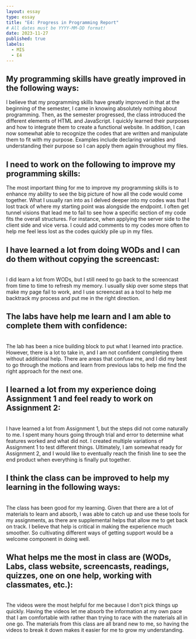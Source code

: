 ```yaml
---
layout: essay
type: essay
title: "E4: Progress in Programming Report"
# All dates must be YYYY-MM-DD format!
date: 2023-11-27
published: true
labels:
  - MIS
  - E4
---
```


<h2 > My programming skills have greatly improved in the following ways:</h2>
<p> I believe that my programming skills have greatly improved in that at the beginning of the semester, I came in knowing absolutely nothing about programming. Then, as the semester progressed, the class introduced the different elements of HTML and JavaScript. I quickly learned their purposes and how to integrate them to create a functional website. In addition, I can now somewhat able to recognize the codes that are written and manipulate them to fit with my purpose. Examples include declaring variables and understanding their purpose so I can apply them again throughout my files. </p>
<h2> I need to work on the following to improve my programming skills: </h2>
<p>  The most important thing for me to improve my programming skills is to enhance my ability to see the big picture of how all the code would come together. What I usually ran into as I delved deeper into my codes was that I lost track of where my starting point was alongside the endpoint. I often get tunnel visions that lead me to fail to see how a specific section of my code fits the overall structures. For instance, when applying the server side to the client side and vice versa. I could add comments to my codes more often to help me feel less lost as the codes quickly pile up in my files. </p>
<h2 > I have learned a lot from doing WODs and I can do them without copying the screencast: </h2>
<p> <br> I did learn a lot from WODs, but I still need to go back to the screencast from time to time to refresh my memory. I usually skip over some steps that make my page fail to work, and I use screencast as a tool to help me backtrack my process and put me in the right direction. </p>
<h2 > The labs have help me learn and I am able to complete them with confidence: </h2>
<p> <br> The lab has been a nice building block to put what I learned into practice. However, there is a lot to take in, and I am not confident completing them without additional help. There are areas that confuse me, and I did my best to go through the motions and learn from previous labs to help me find the right approach for the next one. </p>
<h2 > I learned a lot from my experience doing Assignment 1 and feel ready to work on Assignment 2:</h2>
<p> <br> I have learned a lot from Assignment 1, but the steps did not come naturally to me. I spent many hours going through trial and error to determine what features worked and what did not. I created multiple variations of Assignment 1 to test different things. Ultimately, I am somewhat ready for Assignment 2, and I would like to eventually reach the finish line to see the end product when everything is finally put together. </p>
<h2 > I think the class can be improved to help my learning in the following ways: </h2>
<p> <br> The class has been good for my learning. Given that there are a lot of materials to learn and absorb, I was able to catch up and use these tools for my assignments, as there are supplemental helps that allow me to get back on track. I believe that help is critical in making the experience much smoother. So cultivating different ways of getting support would be a welcome component in doing well. </p>
<h2 > What helps me the most in class are (WODs, Labs, class website, screencasts, readings, quizzes, one on one help, working with classmates, etc.): </h2>
<p> <br> The videos were the most helpful for me because I don't pick things up quickly. Having the videos let me absorb the information at my own pace that I am comfortable with rather than trying to race with the materials all in one go. The materials from this class are all brand new to me, so having the videos to break it down makes it easier for me to grow my understanding. </p>
